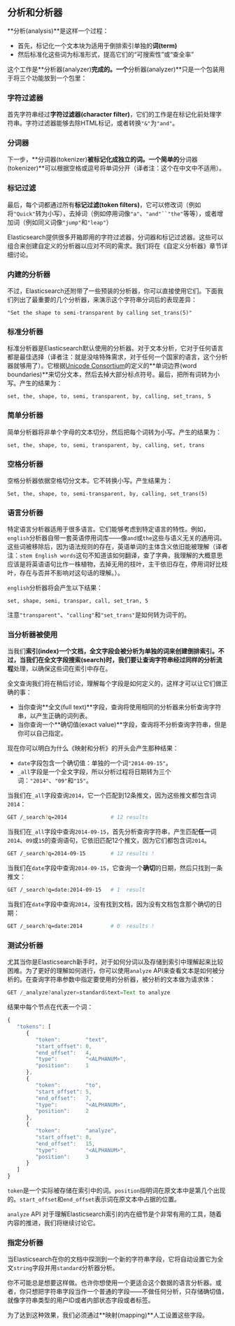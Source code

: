 ## 分析和分析器

**分析(analysis)**是这样一个过程：

* 首先，标记化一个文本块为适用于倒排索引单独的**词(term)**
* 然后标准化这些词为标准形式，提高它们的“可搜索性”或“查全率”

这个工作是**分析器(analyzer)**完成的。一个**分析器(analyzer)**只是一个包装用于将三个功能放到一个包里：

### 字符过滤器

首先字符串经过**字符过滤器(character filter)**，它们的工作是在标记化前处理字符串。字符过滤器能够去除HTML标记，或者转换`"&"`为`"and"`。

### 分词器

下一步，**分词器(tokenizer)**被标记化成独立的词。一个简单的**分词器(tokenizer)**可以根据空格或逗号将单词分开（译者注：这个在中文中不适用）。

### 标记过滤

最后，每个词都通过所有**标记过滤(token filters)**，它可以修改词（例如将`"Quick"`转为小写），去掉词（例如停用词像`"a"`、`"and"``"the"`等等），或者增加词（例如同义词像`"jump"`和`"leap"`）

Elasticsearch提供很多开箱即用的字符过滤器，分词器和标记过滤器。这些可以组合来创建自定义的分析器以应对不同的需求。我们将在《自定义分析器》章节详细讨论。

### 内建的分析器

不过，Elasticsearch还附带了一些预装的分析器，你可以直接使用它们。下面我们列出了最重要的几个分析器，来演示这个字符串分词后的表现差异：

    "Set the shape to semi-transparent by calling set_trans(5)"


### 标准分析器

标准分析器是Elasticsearch默认使用的分析器。对于文本分析，它对于任何语言都是最佳选择（译者注：就是没啥特殊需求，对于任何一个国家的语言，这个分析器就够用了）。它根据[Unicode Consortium](http://www.unicode.org/reports/tr29/)的定义的**单词边界(word boundaries)**来切分文本，然后去掉大部分标点符号。最后，把所有词转为小写。产生的结果为：

    set, the, shape, to, semi, transparent, by, calling, set_trans, 5

### 简单分析器

简单分析器将非单个字母的文本切分，然后把每个词转为小写。产生的结果为：

    set, the, shape, to, semi, transparent, by, calling, set, trans

### 空格分析器

空格分析器依据空格切分文本。它不转换小写。产生结果为：

    Set, the, shape, to, semi-transparent, by, calling, set_trans(5)

### 语言分析器

特定语言分析器适用于很多语言。它们能够考虑到特定语言的特性。例如，`english`分析器自带一套英语停用词库——像`and`或`the`这些与语义无关的通用词。这些词被移除后，因为语法规则的存在，英语单词的主体含义依旧能被理解（译者注：`stem English words`这句不知道该如何翻译，查了字典，我理解的大概意思应该是将英语语句比作一株植物，去掉无用的枝叶，主干依旧存在，停用词好比枝叶，存在与否并不影响对这句话的理解。）。

`english`分析器将会产生以下结果：

    set, shape, semi, transpar, call, set_tran, 5

注意`"transparent"`、`"calling"`和`"set_trans"`是如何转为词干的。

### 当分析器被使用

当我们**索引(index)**一个文档，全文字段会被分析为单独的词来创建倒排索引。不过，当我们在全文字段**搜索(search)**时，我们要让查询字符串经过**同样的分析流程**处理，以确保这些词在索引中存在。

全文查询我们将在稍后讨论，理解每个字段是如何定义的，这样才可以让它们做正确的事：

* 当你查询**全文(full text)**字段，查询将使用相同的分析器来分析查询字符串，以产生正确的词列表。
* 当你查询一个**确切值(exact value)**字段，查询将不分析查询字符串，但是你可以自己指定。

现在你可以明白为什么《映射和分析》的开头会产生那种结果：
* `date`字段包含一个确切值：单独的一个词`"2014-09-15"`。
* `_all`字段是一个全文字段，所以分析过程将日期转为三个词：`"2014"`、`"09"`和`"15"`。

当我们在`_all`字段查询`2014`，它一个匹配到12条推文，因为这些推文都包含词`2014`：

```sh
GET /_search?q=2014              # 12 results
```

当我们在`_all`字段中查询`2014-09-15`，首先分析查询字符串，产生匹配**任一**词`2014`、`09`或`15`的查询语句，它依旧匹配12个推文，因为它们都包含词`2014`。

```sh
GET /_search?q=2014-09-15        # 12 results !
```

当我们在`date`字段中查询`2014-09-15`，它查询一个**确切**的日期，然后只找到一条推文：

```sh
GET /_search?q=date:2014-09-15   # 1  result
```

当我们在`date`字段中查询`2014`，没有找到文档，因为没有文档包含那个确切的日期：

```sh
GET /_search?q=date:2014         # 0  results !
```

### 测试分析器

尤其当你是Elasticsearch新手时，对于如何分词以及存储到索引中理解起来比较困难。为了更好的理解如何进行，你可以使用`analyze` API来查看文本是如何被分析的。在查询字符串参数中指定要使用的分析器，被分析的文本做为请求体：

```javascript
GET /_analyze?analyzer=standard&text=Text to analyze
```

结果中每个节点在代表一个词：

```Javascript
{
   "tokens": [
      {
         "token":        "text",
         "start_offset": 0,
         "end_offset":   4,
         "type":         "<ALPHANUM>",
         "position":     1
      },
      {
         "token":        "to",
         "start_offset": 5,
         "end_offset":   7,
         "type":         "<ALPHANUM>",
         "position":     2
      },
      {
         "token":        "analyze",
         "start_offset": 8,
         "end_offset":   15,
         "type":         "<ALPHANUM>",
         "position":     3
      }
   ]
}
```

`token`是一个实际被存储在索引中的词。`position`指明词在原文本中是第几个出现的。`start_offset`和`end_offset`表示词在原文本中占据的位置。

`analyze` API 对于理解Elasticsearch索引的内在细节是个非常有用的工具，随着内容的推进，我们将继续讨论它。

### 指定分析器

当Elasticsearch在你的文档中探测到一个新的字符串字段，它将自动设置它为全文`string`字段并用`standard`分析器分析。

你不可能总是想要这样做。也许你想使用一个更适合这个数据的语言分析器。或者，你只想把字符串字段当作一个普通的字段——不做任何分析，只存储确切值，就像字符串类型的用户ID或者内部状态字段或者标签。

为了达到这种效果，我们必须通过**映射(mapping)**人工设置这些字段。
